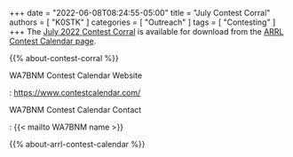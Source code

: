 +++
date = "2022-06-08T08:24:55-05:00"
title = "July Contest Corral"
authors = [ "K0STK" ]
categories = [ "Outreach" ]
tags = [ "Contesting" ]
+++
The
[July 2022 Contest Corral](http://www.arrl.org/files/file/Contest%20Corral/2022/July%202022%20Corral.pdf)
is available for download from the
[ARRL Contest Calendar page](http://www.arrl.org/contest-calendar).

<!--more-->

{{% about-contest-corral %}}

WA7BNM Contest Calendar Website

: https://www.contestcalendar.com/

WA7BNM Contest Calendar Contact

: {{< mailto WA7BNM name >}}

{{% about-arrl-contest-calendar %}}
